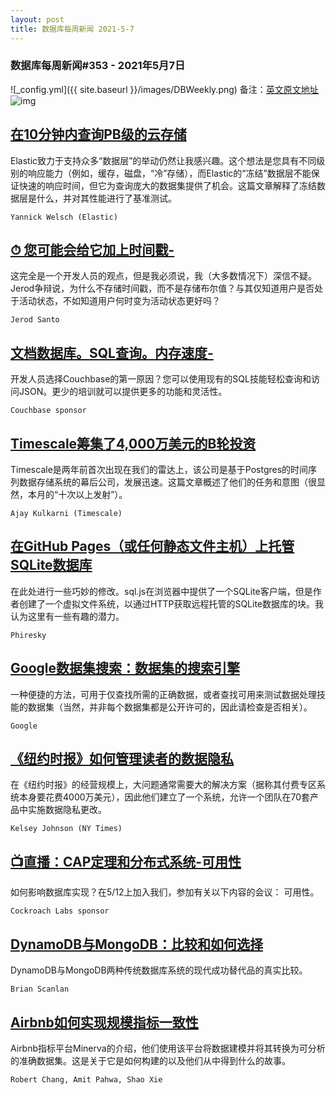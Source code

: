 ```yaml
---
layout: post
title: 数据库每周新闻 2021-5-7
---
```

### 数据库每周新闻#353 - 2021年5月7日
![_config.yml]({{ site.baseurl }}/images/DBWeekly.png)
备注：[英文原文地址](https://dbweekly.com/issues/353)
![img](https://res.cloudinary.com/cpress/image/upload/w_1280,e_sharpen:60/iruhe4vkzcujsonkceon.jpg)


## [在10分钟内查询PB级的云存储](https://dbweekly.com/link/107662/web)
Elastic致力于支持众多“数据层”的举动仍然让我感兴趣。这个想法是您具有不同级别的响应能力（例如，缓存，磁盘，“冷”存储），而Elastic的“冻结”数据层不能保证快速的响应时间，但它为查询庞大的数据集提供了机会。这篇文章解释了冻结数据层是什么，并对其性能进行了基准测试。

`Yannick Welsch (Elastic)`


## [⏱ 您可能会给它加上时间戳-](https://dbweekly.com/link/107663/web)
这完全是一个开发人员的观点，但是我必须说，我（大多数情况下）深信不疑。Jerod争辩说，为什么不存储时间戳，而不是存储布尔值？与其仅知道用户是否处于活动状态，不如知道用户何时变为活动状态更好吗？ 

`Jerod Santo`


## [文档数据库。SQL查询。内存速度-](https://dbweekly.com/link/107664/web)
开发人员选择Couchbase的第一原因？您可以使用现有的SQL技能轻松查询和访问JSON。更少的培训就可以提供更多的功能和灵活性。

`Couchbase sponsor`


## [Timescale筹集了4,000万美元的B轮投资](https://dbweekly.com/link/107665/web)
Timescale是两年前首次出现在我们的雷达上，该公司是基于Postgres的时间序列数据存储系统的幕后公司，发展迅速。这篇文章概述了他们的任务和意图（很显然，本月的“十次以上发射”）。

`Ajay Kulkarni (Timescale)`


## [在GitHub Pages（或任何静态文件主机）上托管SQLite数据库](https://dbweekly.com/link/107666/web)
在此处进行一些巧妙的修改。sql.js在浏览器中提供了一个SQLite客户端，但是作者创建了一个虚拟文件系统，以通过HTTP获取远程托管的SQLite数据库的块。我认为这里有一些有趣的潜力。

`Phiresky`


## [Google数据集搜索：数据集的搜索引擎](https://dbweekly.com/link/107668/web)
一种便捷的方法，可用于仅查找所需的正确数据，或者查找可用来测试数据处理技能的数据集（当然，并非每个数据集都是公开许可的，因此请检查是否相关）。

`Google`


## [《纽约时报》如何管理读者的数据隐私](https://dbweekly.com/link/107669/web)
在《纽约时报》的经营规模上，大问题通常需要大的解决方案（据称其付费专区系统本身要花费4000万美元），因此他们建立了一个系统，允许一个团队在70套产品中实施数据隐私更改。

`Kelsey Johnson (NY Times)`


## [📺直播：CAP定理和分布式系统-可用性](https://dbweekly.com/link/107671/web)
如何影响数据库实现？在5/12上加入我们，参加有关以下内容的会议： 可用性。

`Cockroach Labs sponsor`


## [DynamoDB与MongoDB：比较和如何选择](https://dbweekly.com/link/107672/web)
DynamoDB与MongoDB两种传统数据库系统的现代成功替代品的真实比较。

`Brian Scanlan`


## [Airbnb如何实现规模指标一致性](https://dbweekly.com/link/107673/web)
Airbnb指标平台Minerva的介绍，他们使用该平台将数据建模并将其转换为可分析的准确数据集。这是关于它是如何构建的以及他们从中得到什么的故事。

`Robert Chang, Amit Pahwa, Shao Xie`
